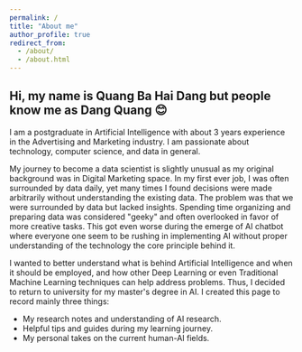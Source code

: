 ```yaml
---
permalink: /
title: "About me"
author_profile: true
redirect_from: 
  - /about/
  - /about.html
---
```

## Hi, my name is Quang Ba Hai Dang but people know me as Dang Quang 😊

I am a postgraduate in Artificial Intelligence with about 3 years experience in the Advertising and Marketing industry. I am passionate about technology, computer science, and data in general.

My journey to become a data scientist is slightly unusual as my original background was in Digital Marketing space. In my first ever job, I was often surrounded by data daily, yet many times I found decisions were made arbitrarily without understanding the existing data. The problem was that we were surrounded by data but lacked insights. Spending time organizing and preparing data was considered "geeky" and often overlooked in favor of more creative tasks. This got even worse during the emerge of AI chatbot where everyone one seem to be rushing in implementing AI without proper understanding of the technology the core principle behind it.

I wanted to better understand what is behind Artificial Intelligence and when it should be employed, and how other Deep Learning or even Traditional Machine Learning techniques can help address problems. Thus, I decided to return to university for my master's degree in AI. I created this page to record mainly three things:
- My research notes and understanding of AI research.
- Helpful tips and guides during my learning journey.
- My personal takes on the current human-AI fields.